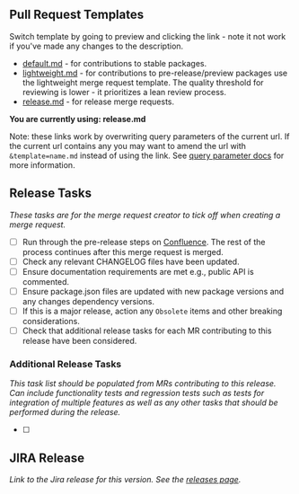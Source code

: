 ## Pull Request Templates

Switch template by going to preview and clicking the link - note it not work if you've made any changes to the description.

- [default.md](?expand=1) - for contributions to stable packages.
- [lightweight.md](?expand=1&template=lightweight.md) - for contributions to pre-release/preview packages use the lightweight merge request template. The quality threshold for reviewing is lower - it prioritizes a lean review process.
- [release.md](?expand=1&template=release.md) - for release merge requests.

**You are currently using: release.md**

Note: these links work by overwriting query parameters of the current url. If the current url contains any you may want to amend the url with `&template=name.md` instead of using the link. See [query parameter docs](https://docs.github.com/en/pull-requests/collaborating-with-pull-requests/proposing-changes-to-your-work-with-pull-requests/using-query-parameters-to-create-a-pull-request) for more information.

## Release Tasks

_These tasks are for the merge request creator to tick off when creating a merge request._

- [ ] Run through the pre-release steps on [Confluence](https://ultrahaptics.atlassian.net/wiki/spaces/SV/pages/3665625233). The rest of the process continues after this merge request is merged.
- [ ] Check any relevant CHANGELOG files have been updated.
- [ ] Ensure documentation requirements are met e.g., public API is commented.
- [ ] Ensure package.json files are updated with new package versions and any changes dependency versions.
- [ ] If this is a major release, action any `Obsolete` items and other breaking considerations.
- [ ] Check that additional release tasks for each MR contributing to this release have been considered.

### Additional Release Tasks

_This task list should be populated from MRs contributing to this release. Can include functionality tests and regression tests such as tests for integration of multiple features as well as any other tasks that should be performed during the release._

- [ ] 

## JIRA Release

_Link to the Jira release for this version. See the [releases page](https://ultrahaptics.atlassian.net/projects/UNITY?selectedItem=com.atlassian.jira.jira-projects-plugin:release-page)._
